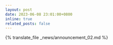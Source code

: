 ```yaml
---
layout: post
date: 2023-06-08 23:01:00+0800
inline: true
related_posts: false
---
```


{% translate_file _news/announcement_02.md %}
